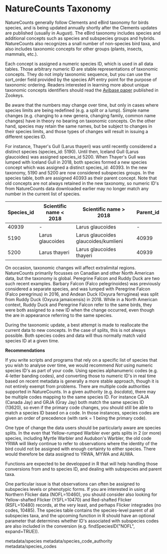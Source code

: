 # NatureCounts Taxonomy #

NatureCounts generally follow Clements and eBird taxonomy for birds species, and is being updated annually
shortly after the Clements updates are published (usually in August). The eBird taxonomy includes species and 
additional concepts such as species and subspecies groups and hybrids. NatureCounts also recognizes a snall number of
non-species bird taxa, and also includes taxonomic concepts for other groups (plants, insects, mammals, etc.).

Each concept is assigned a numeric species ID, which is used in all data tables. Those arbitrary numeric ID are stable 
representations of taxonomic concepts. They do not imply taxonomic sequence, but you can use the sort_order field provided
by the species API entry point for the purpose of taxonomic ordering. Readers interested in learning more about unique
taxonomic concepts identifiers should read the [Avibase paper](https://zookeys.pensoft.net/article/3906/) published in Zookeys.

Be aware that the numbers may change over time, but only in cases where species limits are being redefined (e.g. a split or a 
lump). Simple name changes (e.g. changing to a new genera, changing family, common name changes) have in theory no bearing on 
taxonomic concepts. On the other hand, species may retain the same names, but be subject to changes in their species limits,
and those types of changes will result in issuing a different species ID. 

For instance, Thayer's Gull (Larus thayeri) was until recently considered a distinct species (species_id: 5190). Until then, Iceland Gull
(Larus glaucoides) was assigned species_id 5200. When Thayer's Gull was lumped with Iceland Gull in 2018, both species formed a new species concept which was assigned a distinct species_id: 40393. In the new taxonomy, 5190 and 5200 are now considered subspecies groups.
In the species table, both are assigned 40393 as their parent concept. Note that old concepts are not always retained in the new taxonomy, 
so numeric ID's from NatureCounts data downloaded earlier may no longer match any number in the current list of species.

| Species_id | Scientific name < 2018 | Scientific name > 2018 | Parent_id |
| -------------- | ---- | ----------- | ------- |
| 40939 | - | Larus glaucoides |  - |
| 5190 | Larus glaucoides  | Larus glaucoides glaucoides/kumlieni |  40939 |
| 5200 | Larus thayeri  | Larus glaucoides thayeri |  40939 |

On occasion, taxonomic changes will affect extralimital regions. NatureCounts primarily focusses on Canadian and other North American data, but the taxonomy is global. Peregrine Falcon and Ruddy Duck are two such recent examples. Barbary Falcon (Falco pelegrinoides) was previously considered a separate species, and was lumped with Peregrine Falcon (Falco peregrinus) in 2016, and Andean Duck (Oxyura ferruginea) was split from Ruddy Duck (Oxyura jamaicensis) in 2018. While in a North American context, Ruddy Duck and Peregrine Falcon refer to the same birds, they were both assigned to a new ID when the change occurred, even though the are in appearance referring to the same species. 

During the taxonomic update, a best attempt is made to reallocate the current data to new concepts. In the case of splits, this is not always possible. Both species codes and data will thus normally match valid species ID at a given time.

**Recommendations**

If you write scripts and programs that rely on a specific list of species that you wish to analyse over time, we would recommend *Not* using numeric species ID's as part of your code. Using species alphanumeric codes (e.g. 4-letter banding codes), and converting those to numeric ID's in real time based on recent metadata is generally a more stable approach, though it is not entirely exempt from problems. There are multiple code authorities supported in NatureCounts. In a given authority (e.g. *bscdata*), there may be multiple codes mapping to the same species ID. For instance CAJA (Canada Jay) and GRJA (Gray Jay) both match the same species ID (13620), so even if the primary code changes, you should still be able to match a species ID based on a code. In those instances, species codes are given an order of precedence (with rank = 1 being the primary code).

One type of change the data users should be particularly aware are species splits. In the even that Yellow-rumped Warbler ever gets splits in 2 (or more) species, including Myrtle Warbler and Audubon's Warbler, the old code YRWA will likely continue to refer to observations where the identity of the bird could not be assigned with enough certainty to either species. There would therefore be data assigned to YRWA, MYWA and AUWA.

Functions are expected to be developped in R that will help handling those conversions from and to species ID, and dealing with subspecies and parent taxa.

One particular issue is that observations can often be assigned to subspecies levels or phenotypic forms. If you are interested in using Northern Flicker data (NOFL=10460), you should  consider also looking for Yellow-shafted Flicker (YSFL=10470) and Red-shafted Flicker (RSFL=10480) records, at the very least, and perhaps Flicker integrades (no codes, 10485). The species table contains the species-level parent of all subspecies taxa, and the upcoming function in R should have an optional parameter that determines whether ID's associated with subspecies codes are also included in the conversion (e.g. findSpeciesID("NOFL", expand=TRUE)).


metadata/species
metadata/species_code_authority
metadata/species_codes
